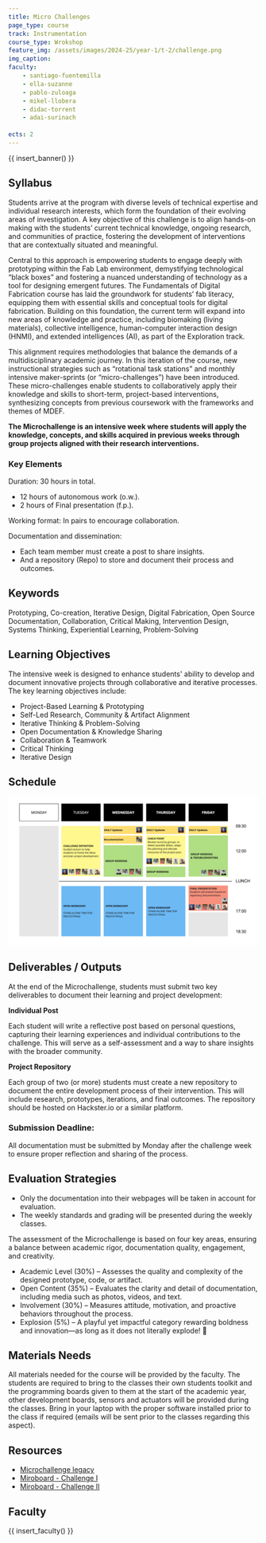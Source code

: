```yaml
---
title: Micro Challenges
page_type: course
track: Instrumentation
course_type: Wrokshop
feature_img: /assets/images/2024-25/year-1/t-2/challenge.png
img_caption:
faculty:
    - santiago-fuentemilla
    - ella-suzanne
    - pablo-zuloaga
    - mikel-llobera
    - didac-torrent
    - adai-surinach

ects: 2
---
```


{{ insert_banner() }}

## Syllabus

Students arrive at the program with diverse levels of technical expertise and individual research interests, which form the foundation of their evolving areas of investigation. A key objective of this challenge is to align hands-on making with the students’ current technical knowledge, ongoing research, and communities of practice, fostering the development of interventions that are contextually situated and meaningful.

Central to this approach is empowering students to engage deeply with prototyping within the Fab Lab environment, demystifying technological “black boxes” and fostering a nuanced understanding of technology as a tool for designing emergent futures. The Fundamentals of Digital Fabrication course has laid the groundwork for students’ fab literacy, equipping them with essential skills and conceptual tools for digital fabrication. Building on this foundation, the current term will expand into new areas of knowledge and practice, including biomaking (living materials), collective intelligence, human-computer interaction design (HNMI), and extended intelligences (AI), as part of the Exploration track.

This alignment requires methodologies that balance the demands of a multidisciplinary academic journey. In this iteration of the course, new instructional strategies such as “rotational task stations” and monthly intensive maker-sprints (or “micro-challenges”) have been introduced. These micro-challenges enable students to collaboratively apply their knowledge and skills to short-term, project-based interventions, synthesizing concepts from previous coursework with the frameworks and themes of MDEF.

**The Microchallenge is an intensive week where students will apply the knowledge, concepts, and skills acquired in previous weeks through group projects aligned with their research interventions.**


### Key Elements

Duration: 30 hours in total.
- 12 hours of autonomous work (o.w.).
- 2 hours of Final presentation (f.p.).

Working format: In pairs to encourage collaboration.

Documentation and dissemination:
- Each team member must create a post to share insights.
- And a repository (Repo) to store and document their process and outcomes.

## Keywords
Prototyping, Co-creation, Iterative Design, Digital Fabrication, Open Source Documentation, Collaboration, Critical Making, Intervention Design, Systems Thinking, Experiential Learning, Problem-Solving


## Learning Objectives

The intensive week is designed to enhance students' ability to develop and document innovative projects through collaborative and iterative processes. The key learning objectives include:

- Project-Based Learning & Prototyping
- Self-Led Research, Community & Artifact Alignment
- Iterative Thinking & Problem-Solving
- Open Documentation & Knowledge Sharing
- Collaboration & Teamwork
- Critical Thinking
- Iterative Design

## Schedule

![schedule](/assets/images/2024-25/year-1/t-2/challenge_schedule.png)


## Deliverables / Outputs
At the end of the Microchallenge, students must submit two key deliverables to document their learning and project development:

**Individual Post**

Each student will write a reflective post based on personal questions, capturing their learning experiences and individual contributions to the challenge. This will serve as a self-assessment and a way to share insights with the broader community.

**Project Repository**

Each group of two (or more) students must create a new repository to document the entire development process of their intervention. This will include research, prototypes, iterations, and final outcomes. The repository should be hosted on Hackster.io or a similar platform.

### Submission Deadline:
All documentation must be submitted by Monday after the challenge week to ensure proper reflection and sharing of the process.

## Evaluation Strategies 

- Only the documentation into their webpages will be taken in account for evaluation.
- The weekly standards and grading will be presented during the weekly classes.

The assessment of the Microchallenge is based on four key areas, ensuring a balance between academic rigor, documentation quality, engagement, and creativity.

- Academic Level (30%) – Assesses the quality and complexity of the designed prototype, code, or artifact.
- Open Content (35%) – Evaluates the clarity and detail of documentation, including media such as photos, videos, and text.
- Involvement (30%) – Measures attitude, motivation, and proactive behaviors throughout the process.
- Explosion (5%) – A playful yet impactful category rewarding boldness and innovation—as long as it does not literally explode! 🚀

## Materials Needs 

All materials needed for the course will be provided by the faculty. The students are required to bring to the classes their own students toolkit and the programming boards given to them at the start of the academic year, other development boards, sensors and actuators will be provided during the classes. Bring in your laptop with the proper software installed prior to the class if required (emails will be sent prior to the classes regarding this aspect).


## Resources

- [Microchallenge legacy](https://docs.google.com/spreadsheets/d/1RoIVwWUJukrAahuDsRjvr_WYvNp-9rfjk6qGn9mY8bo/edit?gid=387471898#gid=387471898)
- [Miroboard - Challenge I](https://miro.com/app/board/uXjVLko8tfU=/?share_link_id=777421167048)
- [Miroboard - Challenge II](https://miro.com/app/board/uXjVIcReVQI=/?share_link_id=879086890237)

## Faculty

{{ insert_faculty() }}